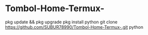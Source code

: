 # Tombol-Home-Termux-
pkg update && pkg upgrade
pkg install python
git clone https://github.com/SUBUR78990/Tombol-Home-Termux-.git
python 
